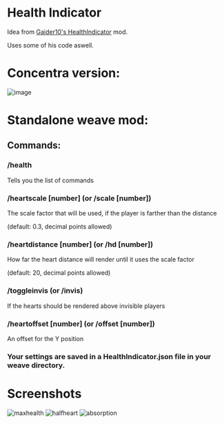 # Health Indicator
Idea from [Gaider10's HealthIndicator](https://modrinth.com/mod/playerhealthindicators) mod.

Uses some of his code aswell.

# Concentra version:

![image](https://github.com/svxf/HealthIndicator/assets/60079016/715062ee-4592-427f-956f-6b0c31ba7f89)


# Standalone weave mod:
## Commands: 

### /health 

Tells you the list of commands

### /heartscale [number] (or /scale [number])

The scale factor that will be used, if the player is farther than the distance

(default: 0.3, decimal points allowed)

### /heartdistance [number] (or /hd [number])

How far the heart distance will render until it uses the scale factor

(default: 20, decimal points allowed)

### /toggleinvis (or /invis)

If the hearts should be rendered above invisible players

### /heartoffset [number] (or /offset [number]) 

An offset for the Y position

### Your settings are saved in a HealthIndicator.json file in your weave directory. 

# Screenshots

![maxhealth](https://github.com/svxf/HealthIndicator/assets/60079016/cce4a058-0d7c-4b4d-85e2-7edbbe0419d0)
![halfheart](https://github.com/svxf/HealthIndicator/assets/60079016/d1099885-7b74-4bef-8b48-dda622bbeec7)
![absorption](https://github.com/svxf/HealthIndicator/assets/60079016/f8d35d4c-b8a8-40c8-82d2-18ed68f853ed)
